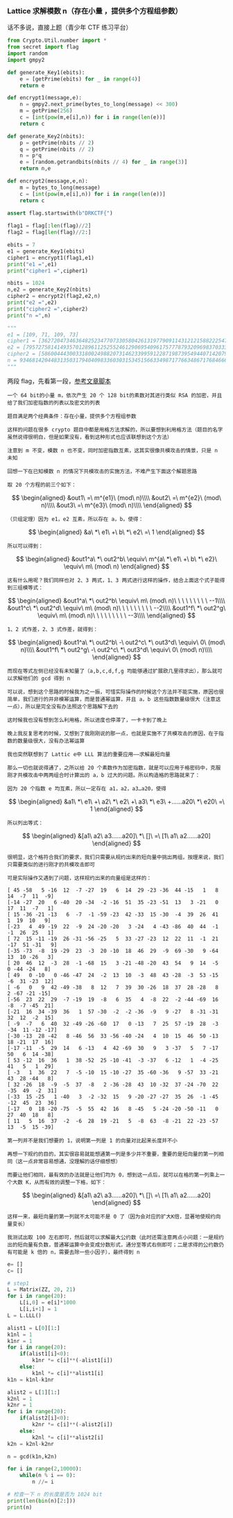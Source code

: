 ### Lattice 求解模数 n（存在小量 ，提供多个方程组参数）

话不多说，直接上题（青少年 CTF 练习平台）

```python
from Crypto.Util.number import *
from secret import flag
import random
import gmpy2

def generate_Key1(ebits):
    e = [getPrime(ebits) for _ in range(4)]
    return e

def encrypt1(message,e):
    n = gmpy2.next_prime(bytes_to_long(message) << 300)
    m = getPrime(256)
    c = [int(pow(m,e[i],n)) for i in range(len(e))]
    return c

def generate_Key2(nbits):
    p = getPrime(nbits // 2)
    q = getPrime(nbits // 2)
    n = p*q
    e = [random.getrandbits(nbits // 4) for _ in range(3)]
    return n,e

def encrypt2(message,e,n):
    m = bytes_to_long(message)
    c = [int(pow(m,e[i],n)) for i in range(len(e))]
    return c
    
assert flag.startswith(b"DRKCTF{")

flag1 = flag[:len(flag)//2]
flag2 = flag[len(flag)//2:]

ebits = 7
e1 = generate_Key1(ebits)
cipher1 = encrypt1(flag1,e1)
print("e1 =",e1)
print("cipher1 =",cipher1)

nbits = 1024
n,e2 = generate_Key2(nbits)
cipher2 = encrypt2(flag2,e2,n)
print("e2 =",e2)
print("cipher2 =",cipher2)
print("n =",n)

"""
e1 = [109, 71, 109, 73]
cipher1 = [36272047346364825234770733058042613197790911431212158822254782055957208837848605160852567043492625692783344073921185227328379941291979083011033, 13421582077901767047291741873622169312010984740586925881415103229648835151589774736786336965745532072099996467445790339749720696886313635920080, 36272047346364825234770733058042613197790911431212158822254782055957208837848605160852567043492625692783344073921185227328379941291979083011033, 41425183140413487232780768389488969603566343428250573532166425276868000949579663990819005141199597640625439816343697426958648927294289659127871]
e2 = [79572758141493570128961125255246129069540961757778793209698370333142346488381, 80555585862127636800866563977080055603517001358195529410497461746213789997225, 44651921320695090688745333790065512192118202496468714141526113242887125432380]
cipher2 = [58600444300331800249882073146233995912287198739549440714207984476331259754331716531491187240053630185776787152600165426285021284302994699108557023545574315706006132536588848833818758624067461985444940651823107522770906474037882323326792755635934081822967331031854184791299228513024491344725765476710816941057, 16511944800191885973496391252612222059697387587833308714567450121364756390806094606646424594583975159634952911600665271092389815248477961923357683297311169260578508157717777465241680062644118354471550223231057620392252324514411927096940875466794869671163453991620492008856178108060167556176019729800517994337, 80885008609388989196377721090246742575908473911131498982960117640742106565184297197238656375198284856442596226398287448931285735903463892735111244609358611618958293002176923706195402338331128766464276441210238388187625107435781170368017908610916585774514676482124401329575553658828115269495158818527164441546]
n = 93468142044831350317940409833603031534515663349871776634867176846669780024082517910566484997161088199091160371537367121403194814422867749777235397168852158723228851090445429617275680206703935781244466363279841409768649097588586494453125840436600639420286950914680651600232197982546122764845043227394567787283
"""
```

两段 flag，先看第一段，[参考文章脚本](https://tangcuxiaojikuai.xyz/post/39588.html)

```
一个 64 bit的小量 m，依次产生 20 个 128 bit的素数对其进行类似 RSA 的加密，并且给了我们加密指数的列表以及密文的列表

题目满足两个经典条件：存在小量，提供多个方程组参数

这样的问题在很多 crypto 题目中都是用格方法求解的，所以要想到利用格方法（题目的名字虽然说得很明白，但是如果没有，看到这种形式也应该联想到这个方法）

注意到 m 不变，模数 n 也不变，同时加密指数互素，这其实很像共模攻击的情景，只是 n 未知

回想一下在已知模数 n 的情况下共模攻击的实施方法，不难产生下面这个解题思路

取 20 个方程的前三个如下：
```

$$
\begin{aligned}
&out1\ =\ m^{e1}\ (mod\ n)\\\\
&out2\ =\ m^{e2}\ (mod\ n)\\\\
&out3\ =\ m^{e3}\ (mod\ n)\\\\
\end{aligned}
$$

```
（贝组定理）因为 e1，e2 互素，所以存在 a，b，使得：
```

$$
\begin{aligned}
&a\ *\ e1\ +\ b\ *\ e2\ =\ 1
\end{aligned}
$$

```
所以可以得到：
```

$$
\begin{aligned}
&out1^a\ *\ out2^b\ \equiv\ m^{a\ *\ e1\ +\ b\ *\ e2}\ \equiv\ m\ (mod\ n)
\end{aligned}
$$

```
这有什么用呢？我们同样也对 2、3 两式，1、3 两式进行这样的操作，结合上面这个式子能得到三组模等式：
```

$$
\begin{aligned}
&out1^a\ *\ out2^b\ \equiv\ m\ (mod\ n)\ \ \ \ \ \ \ \ \ --1\\\\
&out1^c\ *\ out2^d\ \equiv\ m\ (mod\ n)\ \ \ \ \ \ \ \ \ --2\\\\
&out1^f\ *\ out2^g\ \equiv\ m\ (mod\ n)\ \ \ \ \ \ \ \ \ --3\\\\
\end{aligned}
$$

```
1、2 式作差，2、3 式作差，就得到：
```

$$
\begin{aligned}
&out1^a\ *\ out2^b\ -\ out2^c\ *\ out3^d\ \equiv\ 0\ (mod\ n)\\\\
&out1^f\ *\ out2^g\ -\ out2^c\ *\ out3^d\ \equiv\ 0\ (mod\ n)\\\\
\end{aligned}
$$

```
而现在等式左侧已经没有未知量了（a,b,c,d,f,g 均能够通过扩展欧几里得求出），那么就可以求解他们的 gcd 得到 n

可以说，想到这个思路的时候我为之一振，可惜实际操作的时候这个方法并不能实施，原因也很简单，我们进行的并非模幂运算，而是普通幂运算，并且 a，b 这些指数数量级很大（注意这一点），所以是完全没有办法照这个思路解下去的

这时候我也没有想到怎么利用格，所以进度也停滞了，一卡卡到了晚上

晚上我反复思考的时候，又想到了我刚刚说的那一点，也就是实施不了共模攻击的原因，在于指数的数量级很大，没有办法幂运算

我也突然联想到了 Lattic e中 LLL 算法的重要应用——求解最短向量

那么一切也就说得通了，之所以给 20 个素数作为加密指数，就是可以应用于格密码中，克服刚才共模攻击中两两组合时计算出的 a，b 过大的问题。所以构造格的思路就来了：

因为 20 个指数 e 均互素，所以一定存在 a1，a2，a3…a20，使得
```

$$
\begin{aligned}
&a1\ *\ e1\ +\ a2\ *\ e2\ +\ a3\ *\ e3\ +……a20\ *\ e20\ =\ 1
\end{aligned}
$$

```
所以列出等式：
```

$$
\begin{aligned}
&[a1\ a2\ a3……a20]\ *\ []\ =\ [1\ a1\ a2……a20]
\end{aligned}
$$

```
很明显，这个格符合我们的要求，我们只需要从规约出来的短向量中挑出两组，按理来说，我们只需要类似的进行刚才的共模攻击即可

可是实际操作又遇到了问题，这样规约出来的向量组是这样的：
```

```shell
[ 45 -58   5 -16  12  -7 -27  19   6  14  29 -23 -36  44 -15   1   8  14  -7  11  -9]
[-14 -27  20   6 -40  20 -34  -2 -16  51  35 -23 -51  13   3 -21   0  17  11  -7   1]
[ 15 -36 -21 -13   6  -7  -1 -59 -23  42 -33  15 -30  -4  39  26  41   1  19  10   9]
[-23   4  49 -19  22  -9  24 -20 -20   3 -24   4 -43 -86  40  44  -1  -1  26  25   1]
[ 72  15 -11 -19  26 -31 -56 -25   5  33 -27 -23  12  22  11  -1  21 -17  51 -31   9]
[-35 -73  -8  19 -29  23  -3  20 -10  18  46  29  -9  69 -30   9 -64  13  10 -26   3]
[ 20  46  12  -3  28  -1 -68  15   3 -21 -48 -20  43  54   9  14  -5   0 -44 -24   8]
[ 49   0 -10   0 -46 -47  24  -2  13  10  -3  48  43 -28  -3  53 -15  -6  31 -23  12]
[ -6   0   9  42 -49 -38   8  12   7  39  30 -26  18  37  28 -28   8   2 -67 -21 -15]
[-56  23  22  29  -7 -19  19  -8   6  35   4  -8  22  -2 -44 -69  16  -8  -7 -45  21]
[-21  16  34 -39  36   1  57 -30  -2  -2 -36  -9   9 -27   8 -31 -31  32  12  -2  15]
[ -9  -7   6  40  32 -49 -26 -60  17   0 -13   7  25  57 -19  28  -3 -34  11 -12 -17]
[-30 -13  28 -42   8 -46  56  33 -56 -40 -24   4  10  15  46  50 -13  18 -21  17  16]
[-17 -11  -5  29  14   6 -13   4  42 -69  30   9   3 -37   5   7 -17  50   6  14 -38]
[ 53 -12  16  36   1  38 -52  25 -10 -41  -3 -37   6 -12   1  -4 -25  41   5   1  29]
[ -3   1  36  22   7  -5 -10  15 -10 -27  35 -60 -36   9 -57  33 -21  43  28 -44   8]
[ 32 -26  18  -9  -5  37  -8   2 -36 -28  43  10 -32  37 -24 -70  22 -35  49  -2  31]
[-33  15 -25   1 -40   3  -2 -32  15   9 -20 -27 -27  35  26  -1 -45 -12  45  23  36]
[-17   0  18 -20 -75  -5  55  42  16   8 -45   5 -24 -20 -50 -11   0  27  40  18   8]
[ 11   5  16  37  -2  -6  28  19 -21   5  -8  63  -8 -21  22 -23 -57  13  -5  15 -39]
```

```
第一列并不是我们想要的 1，说明第一列是 1 的向量对比起来长度并不小

再想一下规约的目的，其实很容易就能想通第一列是多少并不重要，重要的是短向量的第一列相同（这一点非常容易想通，没理解的话仔细想想）

而要让他们相同，最有效的办法就是让他们均为 0，想到这一点后，就可以在格的第一列乘上一个大数 K，从而有效的调整一下格，如下：
```

$$
\begin{aligned}
&[a1\ a2\ a3……a20]\ *\ []\ =\ [1\ a1\ a2……a20]
\end{aligned}
$$

```
这样一来，最短向量的第一列就不太可能不是 0 了（因为会对应的扩大K倍，显著地使规约向量变长）

我测试出取 100 左右即可，然后就可以求解最大公约数（此时还需注意两点小问题：一是规约出的短向量有负数，普通幂运算中会变成分数形式，通分至等式右侧即可；二是求得的公约数仍有可能是 k 倍的 n，需要去除一些小因子），最终得到 n
```

```python
e= []
c= []

# step1
L = Matrix(ZZ, 20, 21)
for i in range(20):
    L[i,0] = e[i]*1000
    L[i,i+1] = 1
L = L.LLL()

alist1 = L[0][1:]
k1nl = 1
k1nr = 1
for i in range(20):
    if(alist1[i]<0):
        k1nr *= c[i]**(-alist1[i])
    else:
        k1nl *= c[i]**alist1[i]
k1n = k1nl-k1nr

alist2 = L[1][1:]
k2nl = 1
k2nr = 1
for i in range(20):
    if(alist2[i]<0):
        k2nr *= c[i]**(-alist2[i])
    else:
        k2nl *= c[i]**alist2[i]
k2n = k2nl-k2nr

n = gcd(k1n,k2n)

for i in range(2,10000):
    while(n % i == 0):
        n //= i

# 检查一下 n 的长度是否为 1024 bit
print(len(bin(n)[2:]))
print(n)
```

